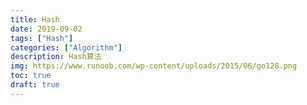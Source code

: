 ```yaml
---
title: Hash
date: 2019-09-02
tags: ["Hash"]
categories: ["Algorithm"]
description: Hash算法
img: https://www.runoob.com/wp-content/uploads/2015/06/go128.png
toc: true
draft: true
---
```


